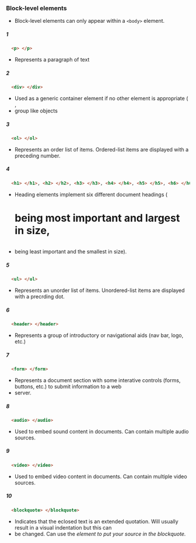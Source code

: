 ### Block-level elements
 * Block-level elements can only appear within a `<body>` element.

##### 1
```html
  <p> </p>
```
 * Represents a paragraph of text

##### 2
```html
  <div> </div>
```
 * Used as a generic container element if no other element is appropriate (<article>, <audio>, etc.). Typically used to
 * group like objects

##### 3 
```html
  <ol> </ol>
```
 * Represents an order list of items. Ordered-list items are displayed with a preceding number.

##### 4 
```html
  <h1> </h1>, <h2> </h2>, <h3> </h3>, <h4> </h4>, <h5> </h5>, <h6> </h6>
```
 * Heading elements implement six different document headings (<h1> being most important and largest in size, <h6>
 * being least important and the smallest in size).

##### 5 
```html
  <ul> </ul>
```
 * Represents an unorder list of items. Unordered-list items are displayed with a precrding dot.

##### 6 
```html
  <header> </header>
```
 * Represents a group of introductory or navigational aids (nav bar, logo, etc.)
 
##### 7 
```html
  <form> </form>
```
 * Represents a document section with some interative controls (forms, buttons, etc.) to submit information to a web
 * server.
 

##### 8 
```html
  <audio> </audio>
```
 * Used to embed sound content in documents. Can contain multiple audio sources.
 

##### 9 
```html
  <video> </video>
```
 * Used to embed video content in documents. Can contain multiple video sources.
 

##### 10 
```html
  <blockquote> </blockquote>
```
 * Indicates that the eclosed text is an extended quotation. Will usually result in a visual indentation but this can
 * be changed. Can use the <cite> element to put your source in the blockquote.
 
 
